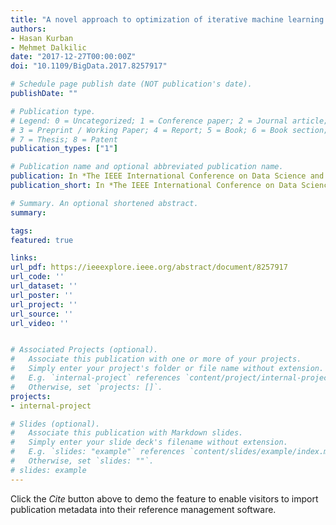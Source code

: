 ```yaml
---
title: "A novel approach to optimization of iterative machine learning algorithms: Over heap structure"
authors:
- Hasan Kurban
- Mehmet Dalkilic
date: "2017-12-27T00:00:00Z"
doi: "10.1109/BigData.2017.8257917"

# Schedule page publish date (NOT publication's date).
publishDate: ""

# Publication type.
# Legend: 0 = Uncategorized; 1 = Conference paper; 2 = Journal article;
# 3 = Preprint / Working Paper; 4 = Report; 5 = Book; 6 = Book section;
# 7 = Thesis; 8 = Patent
publication_types: ["1"]

# Publication name and optional abbreviated publication name.
publication: In *The IEEE International Conference on Data Science and Advanced Analytics*
publication_short: In *The IEEE International Conference on Data Science and Advanced Analytics (DSAA)*

# Summary. An optional shortened abstract.
summary:

tags:
featured: true

links:
url_pdf: https://ieeexplore.ieee.org/abstract/document/8257917
url_code: ''
url_dataset: ''
url_poster: ''
url_project: ''
url_source: ''
url_video: ''


# Associated Projects (optional).
#   Associate this publication with one or more of your projects.
#   Simply enter your project's folder or file name without extension.
#   E.g. `internal-project` references `content/project/internal-project/index.md`.
#   Otherwise, set `projects: []`.
projects:
- internal-project

# Slides (optional).
#   Associate this publication with Markdown slides.
#   Simply enter your slide deck's filename without extension.
#   E.g. `slides: "example"` references `content/slides/example/index.md`.
#   Otherwise, set `slides: ""`.
# slides: example
---
```



Click the *Cite* button above to demo the feature to enable visitors to import publication metadata into their reference management software.



